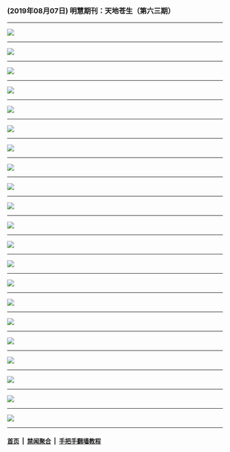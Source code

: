 ### (2019年08月07日) 明慧期刊：天地苍生（第六三期）

---

<img src="http://qikan.minghui.org/mhqkpage/qikanimage/2019/08/06/tdcs-63-read-a4-online1.png"/><hr/>
<img src="http://qikan.minghui.org/mhqkpage/qikanimage/2019/08/06/tdcs-63-read-a4-online2.png"/><hr/>
<img src="http://qikan.minghui.org/mhqkpage/qikanimage/2019/08/06/tdcs-63-read-a4-online3.png"/><hr/>
<img src="http://qikan.minghui.org/mhqkpage/qikanimage/2019/08/06/tdcs-63-read-a4-online4.png"/><hr/>
<img src="http://qikan.minghui.org/mhqkpage/qikanimage/2019/08/06/tdcs-63-read-a4-online5.png"/><hr/>
<img src="http://qikan.minghui.org/mhqkpage/qikanimage/2019/08/06/tdcs-63-read-a4-online6.png"/><hr/>
<img src="http://qikan.minghui.org/mhqkpage/qikanimage/2019/08/06/tdcs-63-read-a4-online7.png"/><hr/>
<img src="http://qikan.minghui.org/mhqkpage/qikanimage/2019/08/06/tdcs-63-read-a4-online8.png"/><hr/>
<img src="http://qikan.minghui.org/mhqkpage/qikanimage/2019/08/06/tdcs-63-read-a4-online9.png"/><hr/>
<img src="http://qikan.minghui.org/mhqkpage/qikanimage/2019/08/06/tdcs-63-read-a4-online10.png"/><hr/>
<img src="http://qikan.minghui.org/mhqkpage/qikanimage/2019/08/06/tdcs-63-read-a4-online11.png"/><hr/>
<img src="http://qikan.minghui.org/mhqkpage/qikanimage/2019/08/06/tdcs-63-read-a4-online12.png"/><hr/>
<img src="http://qikan.minghui.org/mhqkpage/qikanimage/2019/08/06/tdcs-63-read-a4-online13.png"/><hr/>
<img src="http://qikan.minghui.org/mhqkpage/qikanimage/2019/08/06/tdcs-63-read-a4-online14.png"/><hr/>
<img src="http://qikan.minghui.org/mhqkpage/qikanimage/2019/08/06/tdcs-63-read-a4-online15.png"/><hr/>
<img src="http://qikan.minghui.org/mhqkpage/qikanimage/2019/08/06/tdcs-63-read-a4-online16.png"/><hr/>
<img src="http://qikan.minghui.org/mhqkpage/qikanimage/2019/08/06/tdcs-63-read-a4-online17.png"/><hr/>
<img src="http://qikan.minghui.org/mhqkpage/qikanimage/2019/08/06/tdcs-63-read-a4-online18.png"/><hr/>
<img src="http://qikan.minghui.org/mhqkpage/qikanimage/2019/08/06/tdcs-63-read-a4-online19.png"/><hr/>
<img src="http://qikan.minghui.org/mhqkpage/qikanimage/2019/08/06/tdcs-63-read-a4-online20.png"/><hr/>
<img src="http://qikan.minghui.org/mhqkpage/qikanimage/2019/08/06/tdcs-63-read-a4-online21.png"/><hr/>


#### [首页](../../../..) &nbsp;|&nbsp; [禁闻聚合](https://github.com/gfw-breaker/banned-news) &nbsp;|&nbsp; [手把手翻墙教程](https://github.com/gfw-breaker/guides) 